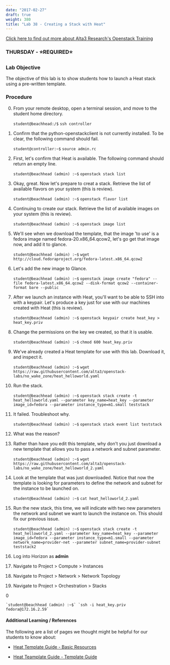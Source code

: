 ```yaml
---
date: "2017-02-27"
draft: true
weight: 380
title: "Lab 38 - Creating a Stack with Heat"
---
```

[Click here to find out more about Alta3 Research's Openstack Training](https://alta3.com/courses/openstack)

### THURSDAY - &#x2B50;REQUIRED&#x2B50;

### Lab Objective

The objective of this lab is to show students how to launch a Heat stack using a pre-written template.

### Procedure

0. From your remote desktop, open a terminal session, and move to the student home directory.

    `student@beachhead:/$` `ssh controller`

0. Confirm that the python-openstackclient is not currently installed. To be clear, the following command should fail.

    `student@controller:~$` `source admin.rc`

0. First, let's confirm that Heat is available. The following command should return an empty line.

    `student@beachhead (admin) :~$` `openstack stack list`

0. Okay, great. Now let's prepare to creat a stack. Retrieve the list of available flavors on your system (this is review).

    `student@beachhead (admin) :~$` `openstack flavor list`
    
0. Continuing to create our stack. Retrieve the list of available images on your system (this is review).

    `student@beachhead (admin) :~$` `openstack image list`
    
0. We'll see when we download the template, that the image 'to use' is a fedora image named fedora-20.x86_64.qcow2, let's go get that image now, and add it to glance.

    `student@beachhead (admin) :~$` `wget http://cloud.fedoraproject.org/fedora-latest.x86_64.qcow2`
    
0. Let's add the new image to Glance.

    `student@beachhead (admin) :~$` `openstack image create "fedora" --file fedora-latest.x86_64.qcow2 --disk-format qcow2 --container-format bare --public`
    
0. After we launch an instance with Heat, you'll want to be able to SSH into with a keypair. Let's produce a key just for use with our machines created with Heat (this is review).

    `student@beachhead (admin) :~$` `openstack keypair create heat_key > heat_key.priv`
    
0. Change the permissions on the key we created, so that it is usable.

    `student@beachhead (admin) :~$` `chmod 600 heat_key.priv`

0. We've already created a Heat template for use with this lab. Download it, and inspect it.

    `student@beachhead (admin) :~$` `wget https://raw.githubusercontent.com/alta3/openstack-labs/no_wake_zone/heat_helloworld.yaml`
    
 0. Run the stack.
 
    `student@beachhead (admin) :~$` `openstack stack create -t heat_helloworld.yaml --parameter key_name=heat_key --parameter image_id=fedora --parameter instance_type=m1.small teststack`
 
 0. It failed. Troubleshoot why.
 
    `student@beachhead (admin) :~$` `openstack stack event list teststack`
    
0. What was the reason?

0. Rather than have you edit this template, why don't you just download a new template that allows you to pass a network and subnet parameter.

    `student@beachhead (admin) :~$` `wget https://raw.githubusercontent.com/alta3/openstack-labs/no_wake_zone/heat_helloworld_2.yaml`
    
0. Look at the template that was just downloaded. Notice that now the template is looking for parameters to define the network and subnet for the instance to be launched on.

    `student@beachhead (admin) :~$` `cat heat_helloworld_2.yaml`
    
0. Run the new stack, this time, we will indicate with two new parameters the network and subnet we want to launch the instance on. This should fix our previous issue.

    `student@beachhead (admin) :~$` `openstack stack create -t heat_helloworld_2.yaml --parameter key_name=heat_key --parameter image_id=fedora --parameter instance_type=m1.small --parameter network_name=provider-net --parameter subnet_name=provider-subnet teststack2`
    
0. Log into Horizon as **admin**

0. Navigate to Project > Compute > Instances

0. Navigate to Project > Network > Network Topology

0. Navigate to Project > Orchestration > Stacks
    
0

    `student@beachhead (admin) :~$` `ssh -i heat_key.priv fedora@172.16.2.59`
 
#### Additional Learning / References

The following are a list of pages we thought might be helpful for our students to know about:

* [Heat Template Guide - Basic Resources](https://docs.openstack.org/developer/heat/template_guide/basic_resources.html)

* [Heat Teamplate Guide - Template Guide](https://docs.openstack.org/developer/heat/template_guide/index.html)
